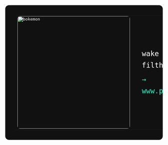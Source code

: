 <table align="center" style="font-family: monospace; color: #fff; background-color: #111; padding: 32px; border-radius: 12px; box-shadow: 0 0 20px rgba(255, 255, 255, 0.05);">
  <tr>
    <td style="vertical-align: middle;">
      <img src="https://i.imgur.com/1RsDbpf.gif" width="360" alt="bokemon" style="border-radius: 8px;">
    </td>
    <td style="padding-left: 32px; vertical-align: middle;">
      <samp style="font-size: 1.75em; line-height: 1.6; display: block;">
        <span style="display: block; margin-bottom: 0.4em;">wake up, filthyyyyyy!!!</span>
        <a href="https://probin.me" target="_blank" style="color: #00ffcc; text-decoration: none;">→ www.probin.me</a>
      </samp>
    </td>
  </tr>
</table>
